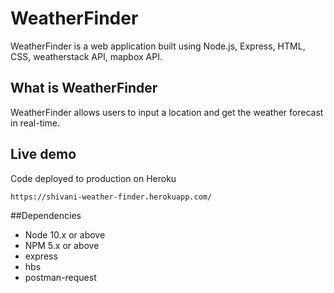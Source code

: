 # WeatherFinder

WeatherFinder is a web application built using Node.js, Express, HTML, CSS, weatherstack API, mapbox API.

## What is WeatherFinder

WeatherFinder allows users to input a location and get the weather forecast in real-time.

## Live demo
Code deployed to production on Heroku

`https://shivani-weather-finder.herokuapp.com/`

##Dependencies

- Node 10.x or above
- NPM 5.x or above
- express
- hbs
- postman-request